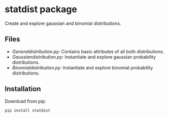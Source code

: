 # statdist package
Create and explore gaussian and binomial distributions.

## Files
- *Generaldistribution.py*: Contains basic attributes of all both distributions.
- *Gaussiandistribution.py*: Instantiate and explore gaussian probability distributions.
- *Binomialdistribution.py*: Instantiate and explore binomial probability distributions.

## Installation
Download from pip:

`pip install statdist`